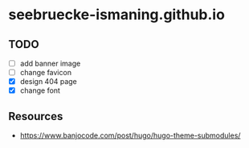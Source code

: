 # seebruecke-ismaning.github.io

## TODO
- [ ] add banner image
- [ ] change favicon
- [x] design 404 page
- [x] change font

## Resources
- https://www.banjocode.com/post/hugo/hugo-theme-submodules/

